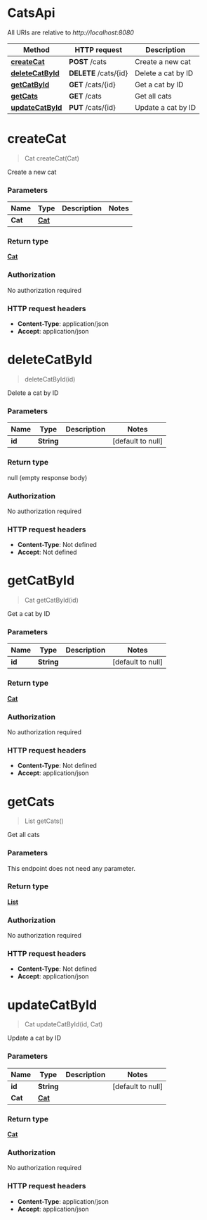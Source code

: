 # CatsApi

All URIs are relative to *http://localhost:8080*

| Method | HTTP request | Description |
|------------- | ------------- | -------------|
| [**createCat**](CatsApi.md#createCat) | **POST** /cats | Create a new cat |
| [**deleteCatById**](CatsApi.md#deleteCatById) | **DELETE** /cats/{id} | Delete a cat by ID |
| [**getCatById**](CatsApi.md#getCatById) | **GET** /cats/{id} | Get a cat by ID |
| [**getCats**](CatsApi.md#getCats) | **GET** /cats | Get all cats |
| [**updateCatById**](CatsApi.md#updateCatById) | **PUT** /cats/{id} | Update a cat by ID |


<a name="createCat"></a>
# **createCat**
> Cat createCat(Cat)

Create a new cat

### Parameters

|Name | Type | Description  | Notes |
|------------- | ------------- | ------------- | -------------|
| **Cat** | [**Cat**](../Models/Cat.md)|  | |

### Return type

[**Cat**](../Models/Cat.md)

### Authorization

No authorization required

### HTTP request headers

- **Content-Type**: application/json
- **Accept**: application/json

<a name="deleteCatById"></a>
# **deleteCatById**
> deleteCatById(id)

Delete a cat by ID

### Parameters

|Name | Type | Description  | Notes |
|------------- | ------------- | ------------- | -------------|
| **id** | **String**|  | [default to null] |

### Return type

null (empty response body)

### Authorization

No authorization required

### HTTP request headers

- **Content-Type**: Not defined
- **Accept**: Not defined

<a name="getCatById"></a>
# **getCatById**
> Cat getCatById(id)

Get a cat by ID

### Parameters

|Name | Type | Description  | Notes |
|------------- | ------------- | ------------- | -------------|
| **id** | **String**|  | [default to null] |

### Return type

[**Cat**](../Models/Cat.md)

### Authorization

No authorization required

### HTTP request headers

- **Content-Type**: Not defined
- **Accept**: application/json

<a name="getCats"></a>
# **getCats**
> List getCats()

Get all cats

### Parameters
This endpoint does not need any parameter.

### Return type

[**List**](../Models/Cat.md)

### Authorization

No authorization required

### HTTP request headers

- **Content-Type**: Not defined
- **Accept**: application/json

<a name="updateCatById"></a>
# **updateCatById**
> Cat updateCatById(id, Cat)

Update a cat by ID

### Parameters

|Name | Type | Description  | Notes |
|------------- | ------------- | ------------- | -------------|
| **id** | **String**|  | [default to null] |
| **Cat** | [**Cat**](../Models/Cat.md)|  | |

### Return type

[**Cat**](../Models/Cat.md)

### Authorization

No authorization required

### HTTP request headers

- **Content-Type**: application/json
- **Accept**: application/json

